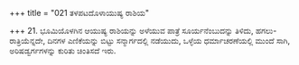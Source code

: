 +++
title = "021 ತಳಪಟದೊಳಾಯುಷ್ಯ ರಾಶಿಯ"

+++
21. ಭೂಮಿಯೊಳಗಿನ ಆಯುಷ್ಯ ರಾಶಿಯನ್ನು ಅಳೆಯುವ ಪಾತ್ರೆ ಸೂರ್ಯನೆಂಬುದನ್ನು ತಿಳಿದು, ಹಗಲು-ರಾತ್ರಿಯೆನ್ನದೇ, ದಿನಗಳ ಎಣಿಕೆಯನ್ನು ಬಿಟ್ಟು ಸನ್ಮಾರ್ಗದಲ್ಲಿ ನಡೆಯುದು, ಒಳ್ಳೆಯ ಧರ್ಮಾಚರಣೆಯಲ್ಲಿ ಮುಂದೆ ಸಾಗಿ, ಅರಿಷಡ್ವರ್ಗಗಳನ್ನು ಕುರಿತು ಚಿಂತಿಸದೆ ಇರು.